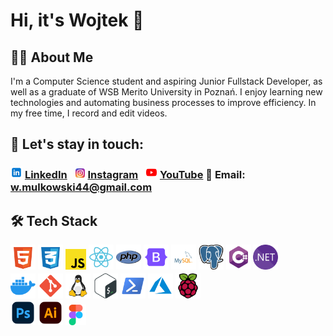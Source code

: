 # Hi, it's Wojtek 👋 

## 🧑‍💻 About Me
I'm a Computer Science student and aspiring Junior Fullstack Developer, as well as a graduate of WSB Merito University in Poznań.
I enjoy learning new technologies and automating business processes to improve efficiency.
In my free time, I record and edit videos.


## 🤝 Let's stay in touch:
### <img  alt="LinkedIn" height="19px" src="icons/linkedin.svg"/> [LinkedIn](https://www.linkedin.com/in/wojciech-mulkowski) <img style="margin-left: 8px;" alt="Instagram" height="17px" src="icons/instagram.svg"/> [Instagram](https://www.instagram.com/vor_tiu_) <img style="margin-left: 8px;" alt="YouTube" height="19px" src="icons/youtube.svg"/> [YouTube](https://www.youtube.com/@woj_m4161) 📧 Email: w.mulkowski44@gmail.com

## 🛠 Tech Stack
<p align="left">
  <div style="margin-bottom: 0.2em;">
    <img src="icons/html.svg" alt="HTML" width="40" height="40"/>
    <img src="icons/css.svg" alt="CSS" width="40" height="40"/>
    <img src="icons/javascript.svg" alt="JavaScript" width="33" height="33"/>
    <img src="icons/react.svg" alt="React" width="40" height="40"/>
    <img src="icons/php.svg" alt="PHP" width="40" height="40"/>
    <img src="icons/bootstrap.svg" alt="Bootstrap" width="40" height="40"/>
    <img src="icons/mysql.svg" alt="MySQL" width="40" height="40"/>
    <img src="icons/postgresql.svg" alt="PostgreSQL" width="40" height="40"/>
    <img src="icons/csharp.svg" alt="C#" width="40" height="40"/>
    <img src="icons/dotnet.svg" alt=".NET" width="40" height="40"/>
  </div>
  <div>
    <img src="icons/docker.svg" alt="Docker" width="40" height="40"/>
    <img src="icons/git.svg" alt="Git" width="40" height="40"/>
    <img src="icons/linux.svg" alt="Linux" width="40" height="40"/>
    <img src="icons/bash.svg" alt="Bash" width="40" height="40"/>
    <img src="icons/powershell.svg" alt="PowerShell" width="40" height="40"/>
    <img src="icons/azure.svg" alt="Azure" width="40" height="40"/>
    <img src="icons/raspberry-pi.svg" alt="Raspberry Pi" width="40" height="40"/>
  </div>
  <div>
    <img src="icons/adobe-photoshop.svg" alt="Adobe Photoshop" width="40" height="40"/>
    <img src="icons/adobe-illustrator.svg" alt="Adobe Illustrator" width="40" height="40"/>
    <img src="icons/figma.svg" alt="Figma" width="33" height="33"/>
  </div>
</p>